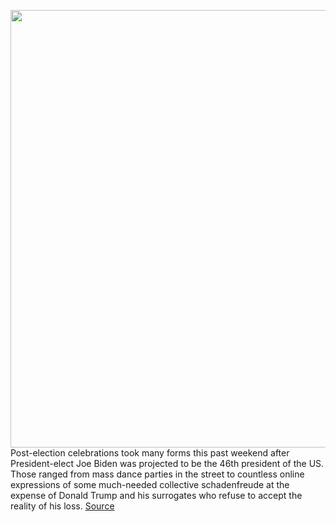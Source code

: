 <img src='https://cdn.vox-cdn.com/uploads/chorus_image/image/50858597/tldr-logo.1473954443.png' width='700px' /><br/>
Post-election celebrations took many forms this past weekend after President-elect Joe Biden was projected to be the 46th president of the US. Those ranged from mass dance parties in the street to countless online expressions of some much-needed collective schadenfreude at the expense of Donald Trump and his surrogates who refuse to accept the reality of his loss.
<a href='https://www.theverge.com/tldr/2020/11/9/21557029/four-seasons-total-landscaping-furries-vrchat-trump'> Source <a/>